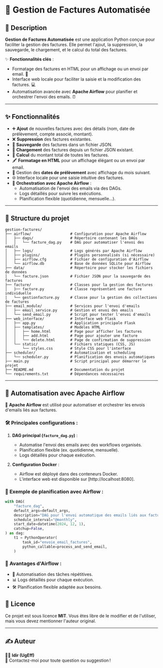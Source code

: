 
# 🧾 Gestion de Factures Automatisée

## 📖 Description
**Gestion de Factures Automatisée** est une application Python conçue pour faciliter la gestion des factures. Elle permet l'ajout, la suppression, la sauvegarde, le chargement, et le calcul du total des factures. 

✨ **Fonctionnalités clés** :
- Formatage des factures en HTML pour un affichage ou un envoi par email. 📧
- Interface web locale pour faciliter la saisie et la modification des factures. 💻
- Automatisation avancée avec **Apache Airflow** pour planifier et orchestrer l'envoi des emails. ⏰

---

## ✨ Fonctionnalités
- ➕ **Ajout** de nouvelles factures avec des détails (nom, date de prélèvement, compte associé, montant).
- ❌ **Suppression** des factures existantes.
- 💾 **Sauvegarde** des factures dans un fichier JSON.
- 📂 **Chargement** des factures depuis un fichier JSON existant.
- 🧮 **Calcul** du montant total de toutes les factures.
- 🖋️ **Formatage en HTML** pour un affichage élégant ou un envoi par email.
- 📅 Gestion des **dates de prélèvement** avec affichage du mois suivant.
- 🌐 Interface locale pour une saisie intuitive des factures.
- 🤖 **Orchestration avec Apache Airflow** :
  - Automatisation de l'envoi des emails via des DAGs.
  - Logs détaillés pour suivre les exécutions.
  - Planification flexible (quotidienne, mensuelle...).

---

## 📂 Structure du projet

```
gestion-factures/
├── airflow/                  # Configuration pour Apache Airflow
│   ├── dags/                 # Répertoire contenant les DAGs
│   │   └── facture_dag.py    # DAG pour automatiser l'envoi des emails
│   ├── logs/                 # Logs générés par Apache Airflow
│   ├── plugins/              # Plugins personnalisés (si nécessaire)
│   ├── airflow.cfg           # Fichier de configuration d'Airflow
│   └── airflow.db            # Base de données SQLite pour Airflow
├── data/                     # Répertoire pour stocker les fichiers de données
│   └── facture.json          # Fichier JSON pour la sauvegarde des factures
├── facture/                  # Classes pour la gestion des factures
│   ├── facture.py            # Classe représentant une facture individuelle
│   └── gestionfacture.py     # Classe pour la gestion des collections de factures
├── email_module/             # Services pour l'envoi d'emails
│   ├── email_service.py      # Gestion et envoi des emails
│   └── send_email.py         # Script pour tester l'envoi d'emails
├── web_interface/            # Interface web Flask
│   ├── app.py                # Application principale Flask
│   ├── templates/            # Modèles HTML
│   │   ├── home.html         # Page pour afficher les factures
│   │   ├── add.html          # Page pour ajouter une facture
│   │   └── delete.html       # Page de confirmation de suppression
│   └── static/               # Fichiers statiques (CSS, JS)
│       └── styles.css        # Style CSS pour l'interface
├── scheduler/                # Automatisation et scheduling
│   └── scheduler.py          # Planification des envois automatiques
├── main.py                   # Script principal pour démarrer le projet
├── README.md                 # Documentation du projet
└── requirements.txt          # Dépendances nécessaires
```

---

## 🚀 Automatisation avec Apache Airflow

🔧 **Apache Airflow** est utilisé pour automatiser et orchestrer les envois d'emails liés aux factures. 

### 🛠️ **Principales configurations** :
1. **DAG principal (`facture_dag.py`)** :
   - Automatise l'envoi des emails avec des workflows organisés.
   - Planification flexible (ex. quotidienne, mensuelle).
   - Logs détaillés pour chaque exécution.

2. **Configuration Docker** :
   - Airflow est déployé dans des conteneurs Docker.
   - L'interface web est disponible sur [http://localhost:8080].

### 📝 **Exemple de planification avec Airflow** :
```python
with DAG(
    "facture_dag",
    default_args=default_args,
    description="DAG pour l'envoi automatique des emails liés aux factures",
    schedule_interval="@monthly",
    start_date=datetime(2024, 12, 1),
    catchup=False,
) as dag:
    t1 = PythonOperator(
        task_id="envoie_email_factures",
        python_callable=process_and_send_email,
    )
```

### 🌟 **Avantages d'Airflow** :
- 🔄 Automatisation des tâches répétitives.
- 📊 Logs détaillés pour chaque exécution.
- 🛠️ Planification flexible adaptée aux besoins.


## 📜 Licence

Ce projet est sous licence **MIT**. Vous êtes libre de le modifier et de l'utiliser, mais vous devez mentionner l'auteur original.

---

## ✍️ Auteur

👨‍💻 **Idir (UgEff)**  
💌 Contactez-moi pour toute question ou suggestion !

